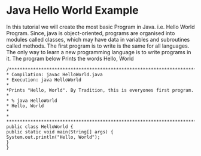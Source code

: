 # Java Hello World Example

In this tutorial we will create the most basic Program in Java. i.e. Hello World Program.
Since, java is object-oriented, programs are organised into modules called classes, which may have data in variables and subroutines called methods.
The first program is to write is the same for all languages.
The only way to learn a new programming language is to write programs in it.
The program below Prints the words
   Hello, World

```
/*********************************************************************************
* Compilation: javac HelloWorld.java
* Execution: java HelloWorld
*
*Prints "Hello, World". By Tradition, this is everyones first program.
*
* % java HelloWorld
* Hello, World
*
*
**********************************************************************************/
public class HelloWorld {
public static void main(String[] args) {
System.out.println("Hello, World");
}
}
 ```
